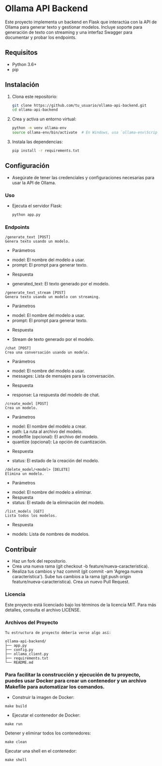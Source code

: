 # Ollama API Backend

Este proyecto implementa un backend en Flask que interactúa con la API de Ollama para generar texto y gestionar modelos. Incluye soporte para generación de texto con streaming y una interfaz Swagger para documentar y probar los endpoints.

## Requisitos

- Python 3.6+
- pip

## Instalación

1. Clona este repositorio:

   ```bash
   git clone https://github.com/tu_usuario/ollama-api-backend.git
   cd ollama-api-backend
   ```
2. Crea y activa un entorno virtual:
   ```bash
   python -m venv ollama-env
   source ollama-env/bin/activate  # En Windows, usa `ollama-env\Scripts\activate`
   ```

3. Instala las dependencias:
   ```bash
   pip install -r requirements.txt
   ```

## Configuración
- Asegúrate de tener las credenciales y configuraciones necesarias para usar la API de Ollama.

### Uso
- Ejecuta el servidor Flask:
   ```bash
   python app.py
   ```
### Endpoints
 ```
/generate_text [POST]
Genera texto usando un modelo.
 ```


- Parámetros
* model: El nombre del modelo a usar.
* prompt: El prompt para generar texto.
- Respuesta
* generated_text: El texto generado por el modelo.
```
/generate_text_stream [POST]
Genera texto usando un modelo con streaming.
```
- Parámetros
* model: El nombre del modelo a usar.
* prompt: El prompt para generar texto.
- Respuesta
* Stream de texto generado por el modelo.
```
/chat [POST]
Crea una conversación usando un modelo.
```

- Parámetros
* model: El nombre del modelo a usar.
* messages: Lista de mensajes para la conversación.
- Respuesta
* response: La respuesta del modelo de chat.
```
/create_model [POST]
Crea un modelo.
```
- Parámetros
* model: El nombre del modelo a crear.
* path: La ruta al archivo del modelo.
* modelfile (opcional): El archivo del modelo.
* quantize (opcional): La opción de cuantización.
- Respuesta
* status: El estado de la creación del modelo.
```
/delete_model/<model> [DELETE]
Elimina un modelo.
```
- Parámetros
* model: El nombre del modelo a eliminar.
* Respuesta
* status: El estado de la eliminación del modelo.
```
/list_models [GET]
Lista todos los modelos.
```
- Respuesta
* models: Lista de nombres de modelos.
## Contribuir
- Haz un fork del repositorio.
- Crea una nueva rama (git checkout -b feature/nueva-caracteristica).
- Realiza tus cambios y haz commit (git commit -am 'Agrega nueva característica').
Sube tus cambios a la rama (git push origin feature/nueva-caracteristica).
Crea un nuevo Pull Request.
### Licencia
Este proyecto está licenciado bajo los términos de la licencia MIT. Para más detalles, consulta el archivo LICENSE.


### Archivos del Proyecto
```
Tu estructura de proyecto debería verse algo así:
```
```
ollama-api-backend/
├── app.py
├── config.py
├── ollama_client.py
├── requirements.txt
└── README.md
```


### Para facilitar la construcción y ejecución de tu proyecto, puedes usar Docker para crear un contenedor y un archivo Makefile para automatizar los comandos.


- Construir la imagen de Docker:

```
make build
```

- Ejecutar el contenedor de Docker:

```
make run
```

Detener y eliminar todos los contenedores:
```
make clean
```

Ejecutar una shell en el contenedor:
```
make shell
```
